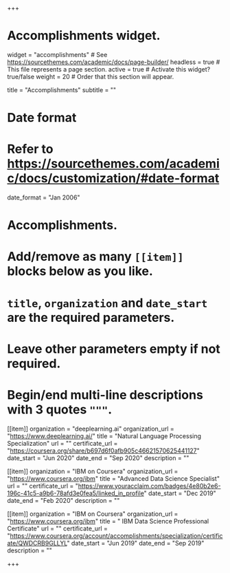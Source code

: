 +++
# Accomplishments widget.
widget = "accomplishments"  # See https://sourcethemes.com/academic/docs/page-builder/
headless = true  # This file represents a page section.
active = true  # Activate this widget? true/false
weight = 20  # Order that this section will appear.

title = "Accomplish&shy;ments"
subtitle = ""

# Date format
#   Refer to https://sourcethemes.com/academic/docs/customization/#date-format
date_format = "Jan 2006"

# Accomplishments.
#   Add/remove as many `[[item]]` blocks below as you like.
#   `title`, `organization` and `date_start` are the required parameters.
#   Leave other parameters empty if not required.
#   Begin/end multi-line descriptions with 3 quotes `"""`.

[[item]]
  organization = "deeplearning.ai"
  organization_url = "https://www.deeplearning.ai/"
  title = "Natural Language Processing Specialization"
  url = ""
  certificate_url = "https://coursera.org/share/b697d6f0afb905c46621570625441127"
  date_start = "Jun 2020"
  date_end = "Sep 2020"
  description = ""
  
[[item]]
  organization = "IBM on Coursera"
  organization_url = "https://www.coursera.org/ibm"
  title = "Advanced Data Science Specialist"
  url = ""
  certificate_url = "https://www.youracclaim.com/badges/4e80b2e6-196c-41c5-a9b6-78afd3e0fea5/linked_in_profile"
  date_start = "Dec 2019"
  date_end = "Feb 2020"
  description = ""

[[item]]
  organization = "IBM on Coursera"
  organization_url = "https://www.coursera.org/ibm"
  title = " IBM Data Science Professional Certificate"
  url = ""
  certificate_url = "https://www.coursera.org/account/accomplishments/specialization/certificate/QWDCRB9GLLYL"
  date_start = "Jun 2019"
  date_end = "Sep 2019"
  description = ""
 

+++
